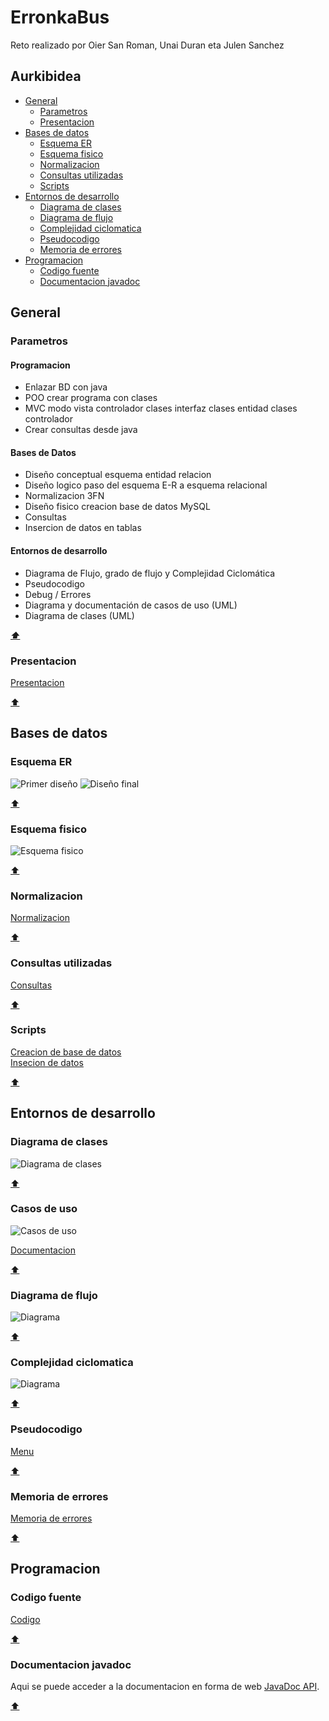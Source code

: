 # ErronkaBus
Reto realizado por Oier San Roman, Unai Duran eta Julen Sanchez

## Aurkibidea

- [General](#general)
  - [Parametros](#parametros)
  - [Presentacion](#presentacion)
- [Bases de datos](#bases-de-datos)
  - [Esquema ER](#esquema-er)
  - [Esquema fisico](#esquema-fisico)
  - [Normalizacion](#normalizacion)
  - [Consultas utilizadas](#consultas-utilizadas)
  - [Scripts](#scripts)
- [Entornos de desarrollo](#entornos-de-desarrollo)
  - [Diagrama de clases](#diagrama-de-clases)
  - [Diagrama de flujo](#diagrama-de-flujo)
  - [Complejidad ciclomatica](#complejidad-ciclomatica)
  - [Pseudocodigo](#pseudocodigo)
  - [Memoria de errores](#memoria-de-errores)
- [Programacion](#programacion)
  - [Codigo fuente](#codigo-fuente)
  - [Documentacion javadoc](#documentacion-javadoc)

## General

### Parametros

#### Programacion
- Enlazar BD con java
- POO crear programa con clases
- MVC modo vista controlador clases interfaz clases entidad clases controlador
- Crear consultas desde java

#### Bases de Datos
- Diseño conceptual esquema entidad relacion
- Diseño logico paso del esquema E-R a esquema relacional
- Normalizacion 3FN
- Diseño fisico creacion base de datos MySQL
- Consultas
- Insercion de datos en tablas

#### Entornos de desarrollo
- Diagrama de Flujo, grado de flujo y Complejidad Ciclomática
- Pseudocodigo
- Debug / Errores
- Diagrama y documentación de casos de uso (UML)
- Diagrama de clases (UML)

[***:arrow_up:***](#erronkabus)

### Presentacion

[Presentacion]()

[:arrow_up:](#erronkabus)

## Bases de datos

### Esquema ER

![Primer diseño](/Documentacion/Bases%20de%20datos/esquemaER-Primer%20Diseño.svg)
![Diseño final](/Documentacion/Bases%20de%20datos/esquemaER-Diseño%20final.svg)

[:arrow_up:](#erronkabus)

### Esquema fisico

![Esquema fisico](/Documentacion/Bases%20de%20datos/esquemaFisico.svg)

[:arrow_up:](#erronkabus)

### Normalizacion

[Normalizacion](/Documentacion/Bases%20de%20datos/Normalizacion.pdf)

[:arrow_up:](#erronkabus)

### Consultas utilizadas

[Consultas](/Documentacion/Bases%20de%20datos/Consultas.pdf)

[:arrow_up:](#erronkabus)

### Scripts

[Creacion de base de datos](/Documentacion/Bases%20de%20datos/scriptCreacion.sql)\
[Insecion de datos](/Documentacion/Bases%20de%20datos/datos.sql)

[:arrow_up:](#erronkabus)

## Entornos de desarrollo

### Diagrama de clases

![Diagrama de clases](/Documentacion/Garapen%20inguruneak/clase%20diagrama.svg)
  
[:arrow_up:](#erronkabus)

### Casos de uso

![Casos de uso](/Documentacion/Garapen%20inguruneak/erabileraKasuak/erabili_kasua.svg)

[Documentacion](/Documentacion/Garapen%20inguruneak/erabileraKasuak/)

[:arrow_up:](#erronkabus)

### Diagrama de flujo

![Diagrama](/Documentacion/Garapen%20inguruneak/fluxu%20diagrama.svg)

[:arrow_up:](#erronkabus)

### Complejidad ciclomatica

![Diagrama](/Documentacion/Garapen%20inguruneak/konplexutasun%20ziklomatikoa.svg)

[:arrow_up:](#erronkabus)

### Pseudocodigo

[Menu](/Documentacion/Garapen%20inguruneak/menu_sasi.txt)

[:arrow_up:](#erronkabus)

### Memoria de errores

[Memoria de errores](/Documentacion/Garapen%20inguruneak/Arazketa%20txostena.pdf)

[:arrow_up:](#erronkabus)

## Programacion

### Codigo fuente

[Codigo](/busak/)

[:arrow_up:](#erronkabus)

### Documentacion javadoc

Aqui se puede acceder a la documentacion en forma de web [JavaDoc API](https://petaldoiporramador.github.io/ErronkaBus/).

[:arrow_up:](#erronkabus)